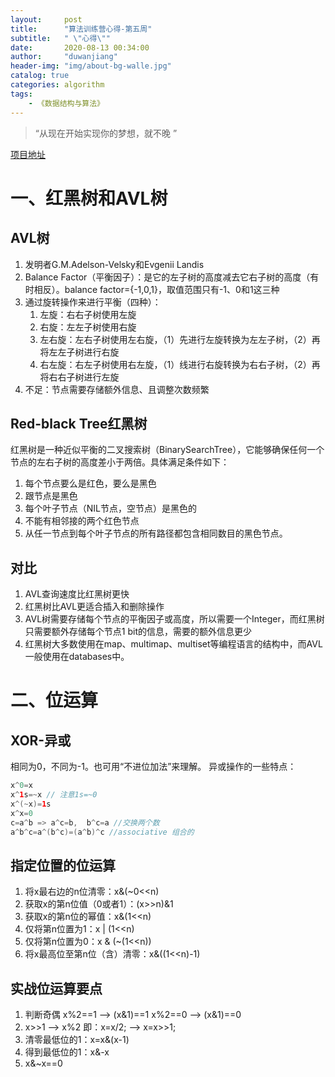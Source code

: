 ```yaml
---
layout: 	post
title: 		"算法训练营心得-第五周"
subtitle:	" \"心得\""
date:		2020-08-13 00:34:00
author:		"duwanjiang"
header-img:	"img/about-bg-walle.jpg"
catalog: true
categories: algorithm
tags:
    - 《数据结构与算法》
---
```


> “从现在开始实现你的梦想，就不晚 ”

[项目地址](https://github.com/duwanjiang/AlgorithmQIUZHAO)

# 一、红黑树和AVL树
## AVL树
1. 发明者G.M.Adelson-Velsky和Evgenii Landis
2. Balance Factor（平衡因子）：是它的左子树的高度减去它右子树的高度（有时相反）。balance factor={-1,0,1}，取值范围只有-1、0和1这三种
3. 通过旋转操作来进行平衡（四种）：
    1. 左旋：右右子树使用左旋
    2. 右旋：左左子树使用右旋
    3. 左右旋：左右子树使用左右旋，（1）先进行左旋转换为左左子树，（2）再将左左子树进行右旋
    4. 右左旋：右左子树使用右左旋，（1）线进行右旋转换为右右子树，（2）再将右右子树进行左旋
4. 不足：节点需要存储额外信息、且调整次数频繁

## Red-black Tree红黑树
红黑树是一种近似平衡的二叉搜索树（BinarySearchTree），它能够确保任何一个节点的左右子树的高度差小于两倍。具体满足条件如下：
1. 每个节点要么是红色，要么是黑色
2. 跟节点是黑色
3. 每个叶子节点（NIL节点，空节点）是黑色的
4. 不能有相邻接的两个红色节点
5. 从任一节点到每个叶子节点的所有路径都包含相同数目的黑色节点。

## 对比
1. AVL查询速度比红黑树更快
2. 红黑树比AVL更适合插入和删除操作
3. AVL树需要存储每个节点的平衡因子或高度，所以需要一个Integer，而红黑树只需要额外存储每个节点1 bit的信息，需要的额外信息更少
4. 红黑树大多数使用在map、multimap、multiset等编程语言的结构中，而AVL一般使用在databases中。

# 二、位运算
## XOR-异或
相同为0，不同为-1。也可用“不进位加法”来理解。
异或操作的一些特点：

```java
x^0=x
x^1s=~x // 注意1s=~0
x^(~x)=1s
x^x=0
c=a^b => a^c=b,  b^c=a //交换两个数
a^b^c=a^(b^c)=(a^b)^c //associative 组合的
```

## 指定位置的位运算
1. 将x最右边的n位清零：x&(~0<<n)
2. 获取x的第n位值（0或者1）：(x>>n)&1
3. 获取x的第n位的幂值：x&(1<<n)
4. 仅将第n位置为1：x | (1<<n)
5. 仅将第n位置为0：x & (~(1<<n))
6. 将x最高位至第n位（含）清零：x&((1<<n)-1)

## 实战位运算要点
1. 判断奇偶
x%2==1 --> (x&1)==1
x%2==0 --> (x&1)==0
2. x>>1 --> x%2 即：x=x/2; --> x=x>>1;
3. 清零最低位的1：x=x&(x-1)
4. 得到最低位的1：x&-x
5. x&~x==0
